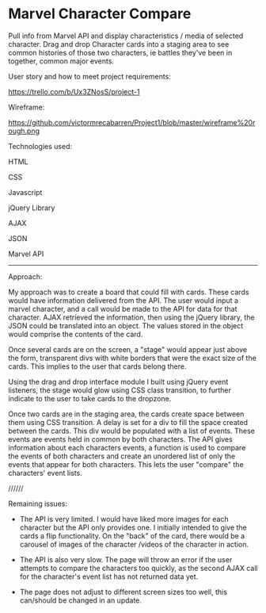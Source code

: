 # Marvel Character Compare


Pull info from Marvel API and display characteristics / media of selected character.
Drag and drop Character cards into a staging area to see common histories of those two characters, ie battles they've been in together, common major events.


User story and how to meet project requirements:

https://trello.com/b/Ux3ZNosS/project-1


Wireframe:

https://github.com/victormrecabarren/Project1/blob/master/wireframe%20rough.png


Technologies used:

HTML

CSS

Javascript

jQuery Library

AJAX

JSON

Marvel API

-----------------

Approach:

My approach was to create a board that could fill with cards. These cards would have information delivered from the API. The user would input a marvel character, and a call would be made to the API for data for that character. AJAX retrieved the information, then using the jQuery library, the JSON could be translated into an object. The values stored in the object would comprise the contents of the card.

Once several cards are on the screen, a "stage" would appear just above the form, transparent divs with white borders that were the exact size of the cards. This implies to the user that cards belong there.

Using the drag and drop interface module I built using jQuery event listeners, the stage would glow using CSS class transition, to further indicate to the user to take cards to the dropzone.

Once two cards are in the staging area, the cards create space between them using CSS transition. A delay is set for a div to fill the space created between the cards. This div would be populated with a list of events.
These events are events held in common by both characters.
The API gives information about each characters events, a function is used to compare the events of both characters and create an unordered list of only the events that appear for both characters. This lets the user "compare" the characters' event lists.


//////

Remaining issues:

- The API is very limited. I would have liked more images for each character but the API only provides one. I initially intended to give the cards a flip functionality. On the "back" of the card, there would be a carousel of images of the character /videos of the character in action.

- The API is also very slow. The page will throw an error if the user attempts to compare the characters too quickly, as the second AJAX call for the character's event list has not returned data yet.

- The page does not adjust to different screen sizes too well, this can/should be changed in an update.
